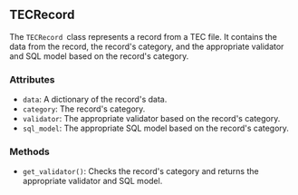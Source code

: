 ## TECRecord
The `TECRecord `class represents a record from a TEC file. It contains the data from the record, the record's category, and the appropriate validator and SQL model based on the record's category.

###  Attributes
* `data`: A dictionary of the record's data.
* `category`: The record's category.
* `validator`: The appropriate validator based on the record's category.
* `sql_model`: The appropriate SQL model based on the record's category.

### Methods
* `get_validator()`: Checks the record's category and returns the appropriate validator and SQL model.

<br>